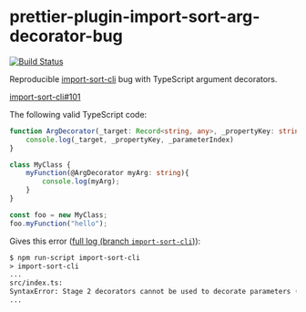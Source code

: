 # prettier-plugin-import-sort-arg-decorator-bug

[![Build Status](https://travis-ci.org/bbenoist/prettier-plugin-import-sort-arg-decorator-bug.svg?branch=import-sort-cli)](https://travis-ci.org/bbenoist/prettier-plugin-import-sort-arg-decorator-bug/builds/598278461)

Reproducible [import-sort-cli](https://github.com/renke/import-sort/) bug with TypeScript argument decorators.

[import-sort-cli#101](https://github.com/renke/import-sort/issues/101)

The following valid TypeScript code:

```ts
function ArgDecorator(_target: Record<string, any>, _propertyKey: string | symbol, _parameterIndex: number): void {
    console.log(_target, _propertyKey, _parameterIndex)
}

class MyClass {
    myFunction(@ArgDecorator myArg: string){
        console.log(myArg);
    }
}

const foo = new MyClass;
foo.myFunction("hello");
```

Gives this error ([full log (branch `import-sort-cli`)](https://travis-ci.org/bbenoist/prettier-plugin-import-sort-arg-decorator-bug/builds/598278461)):

```txt
$ npm run-script import-sort-cli
> import-sort-cli
...
src/index.ts:
SyntaxError: Stage 2 decorators cannot be used to decorate parameters (10:13)
...
```
